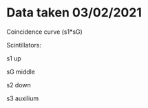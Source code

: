 # Data taken 03/02/2021

Coincidence curve (s1*sG)

Scintillators:

s1 up

sG middle

s2 down

s3 auxilium
